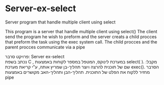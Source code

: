 # Server-ex-select
Server program  that handle multiple client using select


This program is a server that handle multiple client using select() 
The client send the program he wish to preform and the server creats a child procces that preform the task using the exec system call.
The child procces and the parent procces communicate via a pipe 


פרויקט סרבר: 
 Server ex-select  
נכתב בשפת C  , במערכת לינוקס, 
המטפל במספר לקוחות באמצעות select( ). 
מקבל: שם של תוכנית להרצה ויוצר תהליך-בן שמריץ אותה, 
ע"י קריאת מערכת  exec(). 
הסרבר מחזיר ללקוח את הפלט של התוכנית. 
תהליך-הבן ותהליך-האב מקושרים באמצעות pipe




